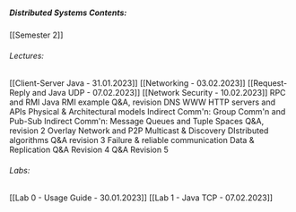 ##### Distributed Systems Contents:
 [[Semester 2]]
 
###### Lectures:
 [[Client-Server Java - 31.01.2023]]
 [[Networking - 03.02.2023]]
 [[Request-Reply and Java UDP - 07.02.2023]]
 [[Network Security - 10.02.2023]]
 RPC and RMI
 Java RMI example
 Q&A, revision
 DNS
 WWW
 HTTP servers and APIs
 Physical & Architectural models
 Indirect Comm'n: Group Comm'n and Pub-Sub
 Indirect Comm'n: Message Queues and Tuple Spaces
 Q&A, revision 2
 Overlay Network and P2P
 Multicast & Discovery
 DIstributed algorithms
 Q&A revision 3
 Failure & reliable communication
 Data & Replication
 Q&A Revision 4
 Q&A Revision 5
 
###### Labs:
 [[Lab 0 - Usage Guide - 30.01.2023]]
 [[Lab 1 - Java TCP - 07.02.2023]]
 
